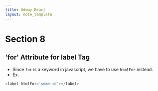 ```yaml
---
title: Udemy React
layout: note_template
---
```


# Section 8

## 'for' Attribute for label Tag
- Since `for` is a keyword in javascript, we have to use `htmlFor` instead.
- Ex.
```js
<label htmlFor='some-id'></label>
```
